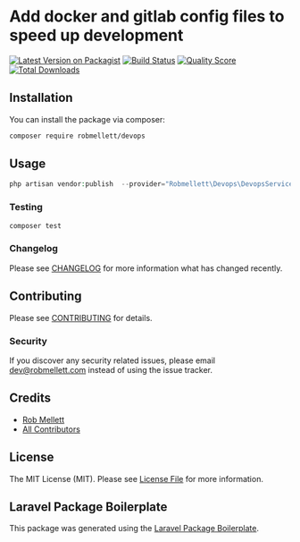 # Add docker and gitlab config files to speed up development

[![Latest Version on Packagist](https://img.shields.io/packagist/v/robmellett/devops.svg?style=flat-square)](https://packagist.org/packages/robmellett/devops)
[![Build Status](https://img.shields.io/travis/robmellett/devops/master.svg?style=flat-square)](https://travis-ci.org/robmellett/devops)
[![Quality Score](https://img.shields.io/scrutinizer/g/robmellett/devops.svg?style=flat-square)](https://scrutinizer-ci.com/g/robmellett/devops)
[![Total Downloads](https://img.shields.io/packagist/dt/robmellett/devops.svg?style=flat-square)](https://packagist.org/packages/robmellett/devops)

## Installation

You can install the package via composer:

```bash
composer require robmellett/devops
```

## Usage

``` php
php artisan vendor:publish  --provider="Robmellett\Devops\DevopsServiceProvider"
```

### Testing

``` bash
composer test
```

### Changelog

Please see [CHANGELOG](CHANGELOG.md) for more information what has changed recently.

## Contributing

Please see [CONTRIBUTING](CONTRIBUTING.md) for details.

### Security

If you discover any security related issues, please email dev@robmellett.com instead of using the issue tracker.

## Credits

- [Rob Mellett](https://github.com/robmellett)
- [All Contributors](../../contributors)

## License

The MIT License (MIT). Please see [License File](LICENSE.md) for more information.

## Laravel Package Boilerplate

This package was generated using the [Laravel Package Boilerplate](https://laravelpackageboilerplate.com).
